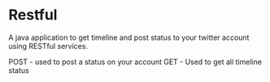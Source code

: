 # Restful

A java application to get timeline and post status to your twitter account using RESTful services.

POST - used to post a status on your account
GET - Used to get all timeline status



